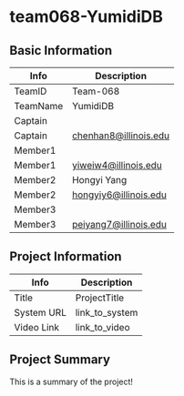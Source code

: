 # team068-YumidiDB

## Basic Information

|   Info      |        Description     |
| ----------- | ---------------------- |
| TeamID      |        Team-068        |
| TeamName    |         YumidiDB       |
| Captain     |                        |
| Captain     |  chenhan8@illinois.edu |
| Member1     |                        |
| Member1     |   yiweiw4@illinois.edu |
| Member2     |       Hongyi Yang      |
| Member2     |  hongyiy6@illinois.edu |
| Member3     |                        |
| Member3     |  peiyang7@illinois.edu |

## Project Information

|   Info      |        Description     |
| ----------- | ---------------------- |
|  Title      |       ProjectTitle     |
| System URL  |      link_to_system    |
| Video Link  |      link_to_video     |

## Project Summary

This is a summary of the project!
